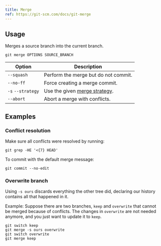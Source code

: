 ```yaml
---
title: Merge
ref: https://git-scm.com/docs/git-merge
---
```


## Usage

Merges a source branch into the current branch.

```shell
git merge OPTIONS SOURCE_BRANCH
```

| Option | Description |
| --- | --- |
| `--squash` | Perform the merge but do not commit. |
| `--no-ff` | Force creating a merge commit. |
| `-s` `--strategy` | Use the given [merge strategy](https://git-scm.com/docs/git-merge#_merge_strategies). |
| `--abort` | Abort a merge with conflicts. |

## Examples

### Conflict resolution

Make sure all conflicts were resolved by running:

```shell
git grep -HE '<{7} HEAD'
```

To commit with the default merge message:

```shell
git commit --no-edit
```

### Overwrite branch

Using `-s ours` discards everything the other tree did,
declaring our history contains all that happened in it.

Example: Suppose there are two branches,
`keep` and `overwrite` that cannot be merged because of conflicts.
The changes in `overwrite` are not needed anymore,
and you just want to update it to `keep`.

```shell
git switch keep
git merge -s ours overwrite
git switch overwrite
git merge keep
```
